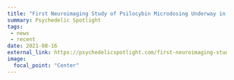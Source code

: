 ```yaml
---
title: "First Neuroimaging Study of Psilocybin Microdosing Underway in Sydney"
summary: Psychedelic Spotlight
tags:
 - news
 - recent
date: 2021-08-16
external_link: https://psychedelicspotlight.com/first-neuroimaging-study-psilocybin-microdosing-underway-sydney-australia/
image:
  focal_point: "Center"
---
```

